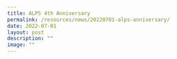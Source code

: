 ```yaml
---
title: ALPS 4th Anniversary
permalink: /resources/news/20220701-alps-anniversary/
date: 2022-07-01
layout: post
description: ""
image: ""
---
```

